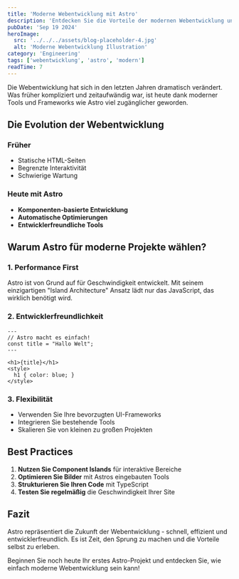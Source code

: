 ```yaml
---
title: 'Moderne Webentwicklung mit Astro'
description: 'Entdecken Sie die Vorteile der modernen Webentwicklung und wie Astro dabei hilft, bessere Websites zu erstellen.'
pubDate: 'Sep 19 2024'
heroImage:
  src: '../../../assets/blog-placeholder-4.jpg'
  alt: 'Moderne Webentwicklung Illustration'
category: 'Engineering'
tags: ['webentwicklung', 'astro', 'modern']
readTime: 7
---
```


Die Webentwicklung hat sich in den letzten Jahren dramatisch verändert. Was früher kompliziert und zeitaufwändig war, ist heute dank moderner Tools und Frameworks wie Astro viel zugänglicher geworden.

## Die Evolution der Webentwicklung

### Früher
- Statische HTML-Seiten
- Begrenzte Interaktivität
- Schwierige Wartung

### Heute mit Astro
- **Komponenten-basierte Entwicklung**
- **Automatische Optimierungen**
- **Entwicklerfreundliche Tools**

## Warum Astro für moderne Projekte wählen?

### 1. Performance First
Astro ist von Grund auf für Geschwindigkeit entwickelt. Mit seinem einzigartigen "Island Architecture" Ansatz lädt nur das JavaScript, das wirklich benötigt wird.

### 2. Entwicklerfreundlichkeit
```astro
---
// Astro macht es einfach!
const title = "Hallo Welt";
---

<h1>{title}</h1>
<style>
  h1 { color: blue; }
</style>
```

### 3. Flexibilität
- Verwenden Sie Ihre bevorzugten UI-Frameworks
- Integrieren Sie bestehende Tools
- Skalieren Sie von kleinen zu großen Projekten

## Best Practices

1. **Nutzen Sie Component Islands** für interaktive Bereiche
2. **Optimieren Sie Bilder** mit Astros eingebauten Tools
3. **Strukturieren Sie Ihren Code** mit TypeScript
4. **Testen Sie regelmäßig** die Geschwindigkeit Ihrer Site

## Fazit

Astro repräsentiert die Zukunft der Webentwicklung - schnell, effizient und entwicklerfreundlich. Es ist Zeit, den Sprung zu machen und die Vorteile selbst zu erleben.

Beginnen Sie noch heute Ihr erstes Astro-Projekt und entdecken Sie, wie einfach moderne Webentwicklung sein kann!